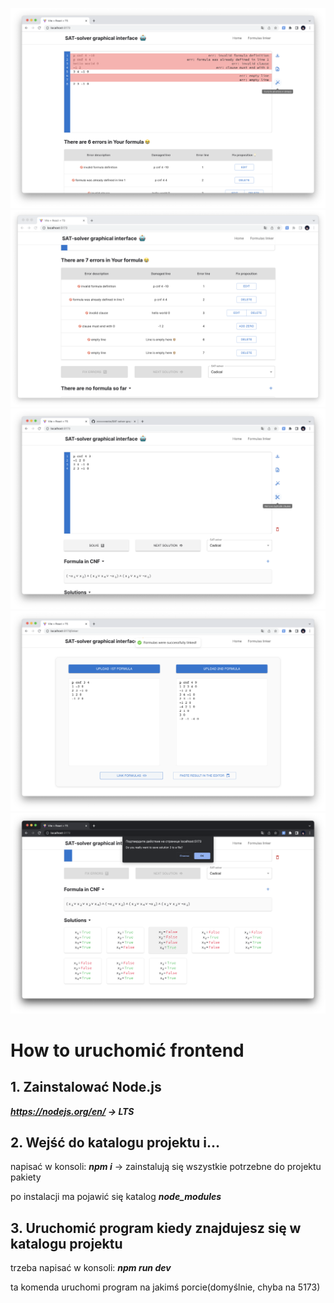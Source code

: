 ![v2.1_3](./public/v2.1_3.png)
![v2.0_1](./public/v2.0_1.png)
![v2.1_2](./public/v2.1_2.png)
![v2.1_1](./public/v2.1_1.png)
![v1.2_3](./public/v1.2_3.png)

# How to uruchomić frontend

## 1. Zainstalować Node.js

***https://nodejs.org/en/ -> LTS***

## 2. Wejść do katalogu projektu i...

napisać w konsoli: **_npm i_** -> zainstalują się wszystkie potrzebne do projektu pakiety

po instalacji ma pojawić się katalog **_node_modules_**

## 3. Uruchomić program kiedy znajdujesz się w katalogu projektu

trzeba napisać w konsoli: **_npm run dev_**

ta komenda uruchomi program na jakimś porcie(domyślnie, chyba na 5173)
